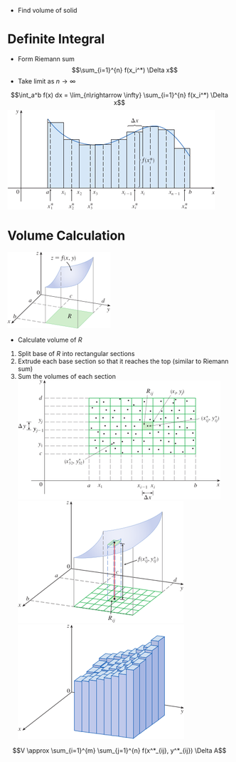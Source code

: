 - Find volume of solid

# Definite Integral
- Form Riemann sum
$$\sum_{i=1}^{n} f(x_i^*) \Delta x$$
- Take limit as $n \rightarrow \infty$

$$\int_a^b f(x) dx = \lim_{n\rightarrow \infty} \sum_{i=1}^{n} f(x_i^*) \Delta x$$
![](../../Images/Pasted%20image%2020240116122729.png)

# Volume Calculation
![](../../Images/Pasted%20image%2020240116122823.png)
- Calculate volume of $R$

1. Split base of $R$ into rectangular sections
2. Extrude each base section so that it reaches the top (similar to Riemann sum)
3. Sum the volumes of each section
![](../../Images/Pasted%20image%2020240116122918.png)
![](../../Images/Pasted%20image%2020240116122921.png)
![](../../Images/Pasted%20image%2020240116122925.png)

$$V \approx \sum_{i=1}^{m} \sum_{j=1}^{n} f(x^*_{ij}, y^*_{ij}) \Delta A$$
